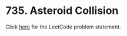 # 735. Asteroid Collision

Click [here](https://leetcode.com/problems/asteroid-collision/description/)
for the LeetCode problem statement.
